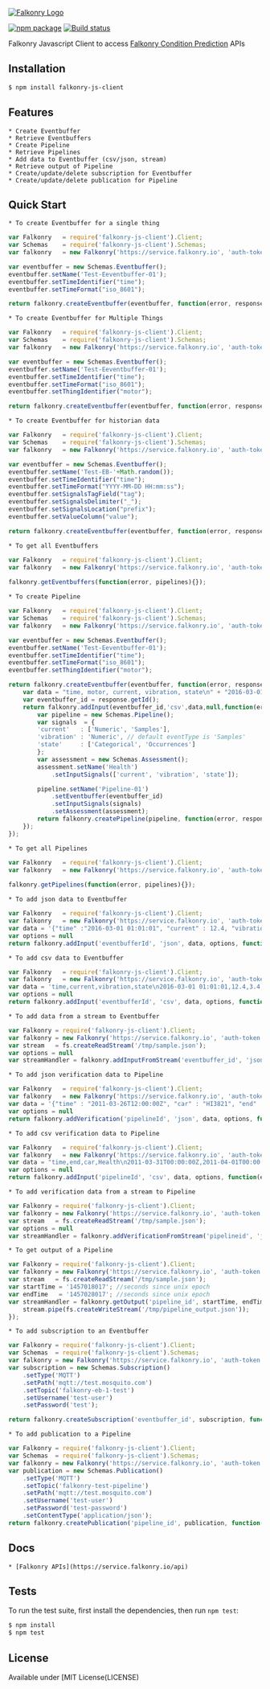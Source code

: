 [![Falkonry Logo](http://static1.squarespace.com/static/55a7df64e4b09f03368a7a78/t/569c6441ab281050fe32c18a/1453089858079/15-logo-transparent-h.png?format=500w)](http://falkonry.com/)

[![npm package](https://nodei.co/npm/falkonry-js-client.png?downloads=true&downloadRank=true&stars=true)](https://nodei.co/npm/falkonry-js-client/)
[![Build status](https://img.shields.io/travis/Falkonry/falkonry-js-client.svg?style=flat-square)](https://travis-ci.org/Falkonry/falkonry-js-client)

Falkonry Javascript Client to access [Falkonry Condition Prediction](falkonry.com) APIs

## Installation

```bash
$ npm install falkonry-js-client
```

## Features

    * Create Eventbuffer
    * Retrieve Eventbuffers
    * Create Pipeline
    * Retrieve Pipelines
    * Add data to Eventbuffer (csv/json, stream)
    * Retrieve output of Pipeline
    * Create/update/delete subscription for Eventbuffer
    * Create/update/delete publication for Pipeline
    
## Quick Start

    * To create Eventbuffer for a single thing
    
```js
var Falkonry   = require('falkonry-js-client').Client;
var Schemas    = require('falkonry-js-client').Schemas;
var falkonry   = new Falkonry('https://service.falkonry.io', 'auth-token');

var eventbuffer = new Schemas.Eventbuffer();
eventbuffer.setName('Test-Eeventbuffer-01');
eventbuffer.setTimeIdentifier("time");
eventbuffer.setTimeFormat("iso_8601");

return falkonry.createEventbuffer(eventbuffer, function(error, response){});
```

    * To create Eventbuffer for Multiple Things
    
```js
var Falkonry   = require('falkonry-js-client').Client;
var Schemas    = require('falkonry-js-client').Schemas;
var falkonry   = new Falkonry('https://service.falkonry.io', 'auth-token');

var eventbuffer = new Schemas.Eventbuffer();
eventbuffer.setName('Test-Eeventbuffer-01');
eventbuffer.setTimeIdentifier("time");
eventbuffer.setTimeFormat("iso_8601");
eventbuffer.setThingIdentifier("motor");

return falkonry.createEventbuffer(eventbuffer, function(error, response){});
```

    * To create Eventbuffer for historian data
    
```js
var Falkonry   = require('falkonry-js-client').Client;
var Schemas    = require('falkonry-js-client').Schemas;
var falkonry   = new Falkonry('https://service.falkonry.io', 'auth-token');

var eventbuffer = new Schemas.Eventbuffer();
eventbuffer.setName('Test-EB-'+Math.random());
eventbuffer.setTimeIdentifier("time");
eventbuffer.setTimeFormat("YYYY-MM-DD HH:mm:ss");
eventbuffer.setSignalsTagField("tag");
eventbuffer.setSignalsDelimiter("_");
eventbuffer.setSignalsLocation("prefix");
eventbuffer.setValueColumn("value");

return falkonry.createEventbuffer(eventbuffer, function(error, response){});
```

    * To get all Eventbuffers
    
```js
var Falkonry   = require('falkonry-js-client').Client;
var falkonry   = new Falkonry('https://service.falkonry.io', 'auth-token');
        
falkonry.getEventbuffers(function(error, pipelines){});
```

    * To create Pipeline
    
```js
var Falkonry   = require('falkonry-js-client').Client;
var Schemas    = require('falkonry-js-client').Schemas;
var falkonry   = new Falkonry('https://service.falkonry.io', 'auth-token');

var eventbuffer = new Schemas.Eventbuffer();
eventbuffer.setName('Test-Eeventbuffer-01');
eventbuffer.setTimeIdentifier("time");
eventbuffer.setTimeFormat("iso_8601");
eventbuffer.setThingIdentifier("motor");

return falkonry.createEventbuffer(eventbuffer, function(error, response){
    var data = "time, motor, current, vibration, state\n" + "2016-03-01 01:01:01, Motor1, 12.4, 3.4, On";
    var eventbuffer_id = response.getId();
    return falkonry.addInput(eventbuffer_id,'csv',data,null,function(error,response){
        var pipeline = new Schemas.Pipeline();
        var signals  = {
        'current'   : ['Numeric', 'Samples'],
        'vibration' : 'Numeric', // default eventType is 'Samples'
        'state'     : ['Categorical', 'Occurrences']
        };
        var assessment = new Schemas.Assessment();
        assessment.setName('Health')
            .setInputSignals(['current', 'vibration', 'state']);

        pipeline.setName('Pipeline-01')
            .setEventbuffer(eventbuffer_id)
            .setInputSignals(signals)
            .setAssessment(assessment);
        return falkonry.createPipeline(pipeline, function(error, response){});
    });
});
```

    * To get all Pipelines
    
```js
var Falkonry   = require('falkonry-js-client').Client;
var falkonry   = new Falkonry('https://service.falkonry.io', 'auth-token');
        
falkonry.getPipelines(function(error, pipelines){});
```

    * To add json data to Eventbuffer
    
```js
var Falkonry   = require('falkonry-js-client').Client;
var falkonry   = new Falkonry('https://service.falkonry.io', 'auth-token');
var data = '{"time" :"2016-03-01 01:01:01", "current" : 12.4, "vibration" : 3.4, "state" : "On"}';
var options = null
return falkonry.addInput('eventbufferId', 'json', data, options, function(error, response){});
```

    * To add csv data to Eventbuffer
    
```js
var Falkonry   = require('falkonry-js-client').Client;
var falkonry   = new Falkonry('https://service.falkonry.io', 'auth-token');
var data = 'time,current,vibration,state\n2016-03-01 01:01:01,12.4,3.4,On';
var options = null
return falkonry.addInput('eventbufferId', 'csv', data, options, function(error, response){});
```

    * To add data from a stream to Eventbuffer
    
```js
var Falkonry = require('falkonry-js-client').Client;
var falkonry = new Falkonry('https://service.falkonry.io', 'auth-token');
var stream   = fs.createReadStream('/tmp/sample.json');
var options = null
var streamHandler = falkonry.addInputFromStream('eventbuffer_id', 'json', stream, options, function(error, response){});
```

    * To add json verification data to Pipeline
    
```js
var Falkonry   = require('falkonry-js-client').Client;
var falkonry   = new Falkonry('https://service.falkonry.io', 'auth-token');
var data = '{"time" : "2011-03-26T12:00:00Z", "car" : "HI3821", "end" : "2012-06-01T00:00:00Z", "Health" : "Normal"}';
var options = null
return falkonry.addVerification('pipelineId', 'json', data, options, function(error, response){});
```

    * To add csv verification data to Pipeline
    
```js
var Falkonry   = require('falkonry-js-client').Client;
var falkonry   = new Falkonry('https://service.falkonry.io', 'auth-token');
var data = "time,end,car,Health\n2011-03-31T00:00:00Z,2011-04-01T00:00:00Z,IL9753,Normal\n2011-03-31T00:00:00Z,2011-04-01T00:00:00Z,HI3821,Normal";
var options = null
return falkonry.addInput('pipelineId', 'csv', data, options, function(error, response){});
```

    * To add verification data from a stream to Pipeline
    
```js
var Falkonry = require('falkonry-js-client').Client;
var falkonry = new Falkonry('https://service.falkonry.io', 'auth-token');
var stream   = fs.createReadStream('/tmp/sample.json');
var options = null
var streamHandler = falkonry.addVerificationFromStream('pipelineid', 'json', stream, options, function(error, response){});
```

    * To get output of a Pipeline
    
```js
var Falkonry = require('falkonry-js-client').Client;
var falkonry = new Falkonry('https://service.falkonry.io', 'auth-token');
var stream   = fs.createReadStream('/tmp/sample.json');
var startTime = '1457018017'; //seconds since unix epoch 
var endTime   = '1457028017'; //seconds since unix epoch
var streamHandler = falkonry.getOutput('pipeline_id', startTime, endTime, function(error, stream){
    stream.pipe(fs.createWriteStream('/tmp/pipeline_output.json'));
});
```

    * To add subscription to an Eventbuffer
    
```js
var Falkonry = require('falkonry-js-client').Client;
var Schemas  = require('falkonry-js-client').Schemas;
var falkonry = new Falkonry('https://service.falkonry.io', 'auth-token');
var subscription = new Schemas.Subscription()
    .setType('MQTT')
    .setPath('mqtt://test.mosquito.com')
    .setTopic('falkonry-eb-1-test')
    .setUsername('test-user')
    .setPassword('test');

return falkonry.createSubscription('eventbuffer_id', subscription, function(error, response){});
```


    * To add publication to a Pipeline
    
```js
var Falkonry = require('falkonry-js-client').Client;
var Schemas  = require('falkonry-js-client').Schemas;
var falkonry = new Falkonry('https://service.falkonry.io', 'auth-token');
var publication = new Schemas.Publication()
    .setType('MQTT')
    .setTopic('falkonry-test-pipeline')
    .setPath('mqtt://test.mosquito.com')
    .setUsername('test-user')
    .setPassword('test-password')
    .setContentType('application/json');
return falkonry.createPublication('pipeline_id', publication, function(error, response){});
```

## Docs

    * [Falkonry APIs](https://service.falkonry.io/api)
     
## Tests

  To run the test suite, first install the dependencies, then run `npm test`:
  
```bash
$ npm install
$ npm test
```

## License

  Available under [MIT License(LICENSE)
